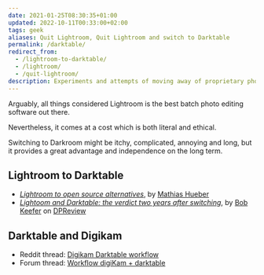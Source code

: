 ```yaml
---
date: 2021-01-25T08:30:35+01:00
updated: 2022-10-11T00:33:00+02:00
tags: geek
aliases: Quit Lightroom, Quit Lightroom and switch to Darktable
permalink: /darktable/
redirect_from:
  - /lightroom-to-darktable/
  - /lightroom/
  - /quit-lightroom/
description: Experiments and attempts of moving away of proprietary photo editing software and embracing open formats.
---
```

Arguably, all things considered Lightroom is the best batch photo editing software out there.

Nevertheless, it comes at a cost which is both literal and ethical.

Switching to Darkroom might be itchy, complicated, annoying and long, but it provides a great advantage and independence on the long term.

## Lightroom to Darktable

- [*Lightroom to open source alternatives*](https://mathiashueber.com/lightroom-to-open-source-alternatives/ 'Lightroom to open source alternatives on Mathias Hueber’s blog'), by [Mathias Hueber](https://mathiashueber.com/ 'www.MathiasHueber.com')
- [*Lightoom and Darktable: the verdict two years after switching*](https://www.dpreview.com/forums/thread/4134864 'Lightoom and Darktable: the verdict two years after switching'), by [Bob Keefer](https://bobkeeferphoto.com/ 'Bob Keefer') on [DPReview](https://www.dpreview.com/ 'DPReview')

## Darktable and Digikam

- Reddit thread: [Digikam Darktable workflow](https://www.reddit.com/r/FOSSPhotography/comments/jgviqd/digikam_darktable_workflow)
- Forum thread: [Workflow digiKam + darktable](https://discuss.pixls.us/t/workflow-digikam-darktable/19377)